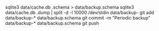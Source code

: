 sqlite3 data/cache.db .schema > data/backup.schema
sqlite3 data/cache.db .dump | split -d -l 10000 /dev/stdin data/backup-
git add data/backup-* data/backup.schema
git commit -m "Periodic backup" data/backup-* data/backup.schema
git push
